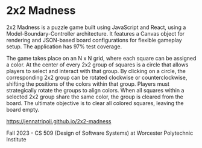 # 2x2 Madness

2x2 Madness is a puzzle game built using JavaScript and React, using a Model-Boundary-Controller architecture. It features a Canvas object for rendering and JSON-based board configurations for flexible gameplay setup. The application has 97% test coverage.

The game takes place on an N x N grid, where each square can be assigned a color. At the center of every 2x2 group of squares is a circle that allows players to select and interact with that group. By clicking on a circle, the corresponding 2x2 group can be rotated clockwise or counterclockwise, shifting the positions of the colors within that group. Players must strategically rotate the groups to align colors. When all squares within a selected 2x2 group share the same color, the group is cleared from the board. The ultimate objective is to clear all colored squares, leaving the board empty.

https://jennatripoli.github.io/2x2-madness

Fall 2023 - CS 509 (Design of Software Systems) at Worcester Polytechnic Institute
